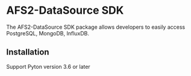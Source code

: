 # AFS2-DataSource SDK
The AFS2-DataSource SDK package allows developers to easily access PostgreSQL, MongoDB, InfluxDB.

## Installation
Support Pyton version 3.6 or later